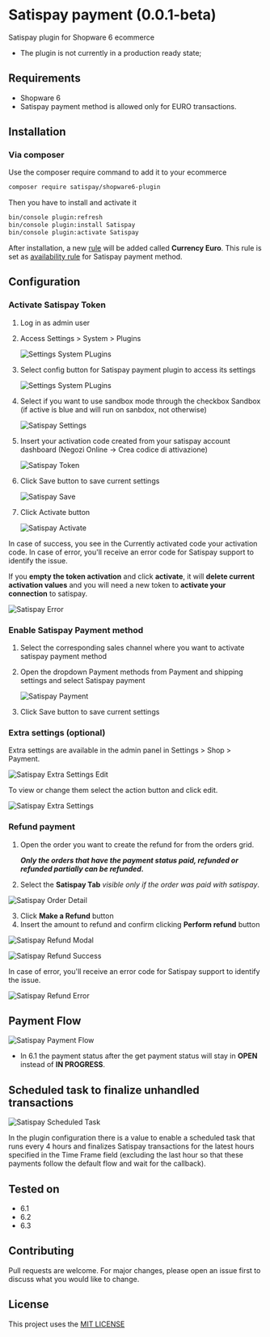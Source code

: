 # Satispay payment (0.0.1-beta)

Satispay plugin for Shopware 6 ecommerce
- The plugin is not currently in a production ready state;

## Requirements

- Shopware 6
- Satispay payment method is allowed only for EURO transactions. 

## Installation

### Via composer
Use the composer require command to add it to your ecommerce

```bash
composer require satispay/shopware6-plugin
```

Then you have to install and activate it
```bash
bin/console plugin:refresh
bin/console plugin:install Satispay
bin/console plugin:activate Satispay
```
After installation, a new [rule](https://docs.shopware.com/en/shopware-6-en/settings/rules) will be added called **Currency Euro**. This rule is set as [availability rule](https://docs.shopware.com/en/shopware-6-en/settings/Paymentmethods#availability-rule) for Satispay payment method.

## Configuration

### Activate Satispay Token

1. Log in as admin user
2. Access Settings > System > Plugins
   
   ![Settings System PLugins](docs/assets/settings-system-plugins.png)
   
3. Select config button for Satispay payment plugin to access its settings 
   
   ![Settings System PLugins](docs/assets/settings-system-plugins-config.png)
   
4. Select if you want to use sandbox mode through the checkbox Sandbox (if active is blue and will run on sanbdox, not otherwise)

   ![Satispay Settings](docs/assets/satispay-settings.png)

5. Insert your activation code created from your satispay account dashboard (Negozi Online -> Crea codice di attivazione)
  
   ![Satispay Token](docs/assets/satispay-business.png)

6. Click Save button to save current settings

   ![Satispay Save](docs/assets/satispay-settings-save.png)

7. Click Activate button

   ![Satispay Activate](docs/assets/satispay-settings-activate.png)

In case of success, you see in the Currently activated code your activation code.
In case of error, you'll receive an error code for Satispay support to identify the issue.

If you **empty the token activation** and click **activate**, 
it will **delete current activation values** and you will need a new token to **activate your connection** to satispay.

   ![Satispay Error](docs/assets/satispay-error.png)

### Enable Satispay Payment method
1. Select the corresponding sales channel where you want to activate satispay payment method
2. Open the dropdown Payment methods from Payment and shipping settings and select Satispay payment

   ![Satispay Payment](docs/assets/set-satispay-payment-method.png)

6. Click Save button to save current settings

### Extra settings (optional)
Extra settings are available in the admin panel in Settings > Shop > Payment.

![Satispay Extra Settings Edit](docs/assets/satispay-extra-settings-edit.png)

To view or change them select the action button and click edit.

![Satispay Extra Settings](docs/assets/satispay-extra-settings.png)

### Refund payment

1. Open the order you want to create the refund for from the orders grid. 
   
   _**Only the orders that have the payment status paid, refunded or refunded partially can be refunded.**_
2. Select the **Satispay Tab**  _visible only if the order was paid with satispay_.

![Satispay Order Detail](docs/assets/select-order.png)

3. Click **Make a Refund** button
4. Insert the amount to refund and confirm clicking **Perform refund** button

![Satispay Refund Modal](docs/assets/satispay-refund-modal.png)

![Satispay Refund Success](docs/assets/satispay-refund-success.png)

In case of error, you'll receive an error code for Satispay support to identify the issue.

![Satispay Refund Error](docs/assets/satispay-refund-error.png)

## Payment Flow

![Satispay Payment Flow](docs/assets/shopware-satispay-payment-flow.png)

* In 6.1 the payment status after the get payment status will stay in **OPEN** instead of **IN PROGRESS**.

## Scheduled task to finalize unhandled transactions

![Satispay Scheduled Task](docs/assets/shopware-satispay-scheduled-task.png)

In the plugin configuration there is a value to enable a scheduled task that runs every 4 hours and finalizes
Satispay transactions for the latest hours specified in the Time Frame field (excluding the last hour so that these
payments follow the default flow and wait for the callback).

## Tested on
- 6.1
- 6.2
- 6.3

## Contributing
Pull requests are welcome. For major changes, please open an issue first to discuss what you would like to change.

## License
This project uses the [MIT LICENSE](LICENSE)
